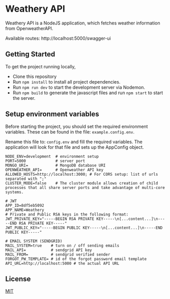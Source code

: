 # Weathery API

Weathery API is a NodeJS application, which fetches weather information from OpenweatherAPI.

Available routes: http://localhost:5000/swagger-ui

## Getting Started

To get the project running locally,

- Clone this repository
- Run `npm install` to install all project dependencies.
- Run `npm run dev` to start the development server via Nodemon.
- Run `npm build` to generate the javascript files and run `npm start` to start the server.

## Setup environment variables

Before starting the project, you should set the required environment variables. These can be found in the file: `example.config.env`.

Rename this file to: `config.env` and fill the required variables. The application will look for that file and sets up the AppConfig object.

```env
NODE_ENV=development  # environment setup
PORT=5000             # server port
MONGO_URI=            # MongoDB database URI
OPENWEATHER_API=      # Openweather API key
ALLOWED_HOSTS=http://localhost:3000; # For CORS setup: list of urls separated with ";"
CLUSTER_MODE=false    # The cluster module allows creation of child processes that all share server ports and take advantage of multi-core systems.

# JWT
APP_ID=8df5eb5092
APP_NAME=Weathery
# Private and Public RSA keys in the following format:
JWT_PRIVATE_KEY="-----BEGIN RSA PRIVATE KEY-----\n[...content...]\n-----END RSA PRIVATE KEY-----"
JWT_PUBLIC_KEY="-----BEGIN PUBLIC KEY-----\n[...content...]\n-----END PUBLIC KEY-----"

# EMAIL SYSTEM (SENDGRID)
MAIL_SYSTEM=true    # turn on / off sending emails
MAIL_API=           # sendgrid API key
MAIL_FROM=          # sendgrid verified sender
FORGOT_PW_TEMPLATE= # id of the forgot password email template
API_URL=http://localhost:5000 # the actual API URL

```

## License

[MIT](https://choosealicense.com/licenses/mit/)
